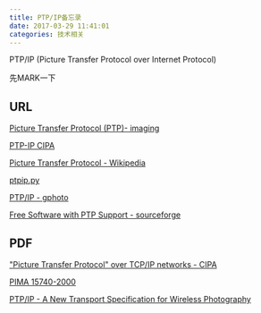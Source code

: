 ```yaml
---
title: PTP/IP备忘录
date: 2017-03-29 11:41:01
categories: 技术相关
---
```


PTP/IP (Picture Transfer Protocol over Internet Protocol)

先MARK一下

<!-- more -->

## URL

[Picture Transfer Protocol (PTP)- imaging](http://www.imaging.org/site/IST/Standards/PTP_Standards/IST/Standards/PTP_Standards.aspx?hkey=53562f0a-d9af-44f2-aa8b-f92ab989cf64)

[PTP-IP CIPA](http://www.cipa.jp/ptp-ip/index_e.html)

[Picture Transfer Protocol - Wikipedia](https://en.wikipedia.org/wiki/Picture_Transfer_Protocol)

[ptpip.py](https://github.com/mmattes/ptpip/blob/master/ptpip/ptpip.py)

[PTP/IP - gphoto](http://gphoto.org/doc/ptpip.php)

[Free Software with PTP Support - sourceforge](http://ptp.sourceforge.net/)

## PDF

["Picture Transfer Protocol" over TCP/IP networks - CIPA](http://www.cipa.jp/ptp-ip/documents_e/CIPA_DC-005_Whitepaper_ENG.pdf)

[PIMA 15740-2000](https://people.ece.cornell.edu/land/courses/ece4760/FinalProjects/f2012/jmv87/site/files/pima15740-2000.pdf)

[PTP/IP -A New Transport Specification for Wireless Photography](http://ieeexplore.ieee.org/ielx5/30/30482/01405726.pdf?tp=&arnumber=1405726&isnumber=30482)
